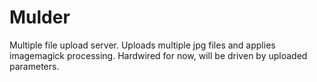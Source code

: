 Mulder
======

Multiple file upload server. Uploads multiple jpg files and applies imagemagick processing. Hardwired for now, will be driven by uploaded parameters.